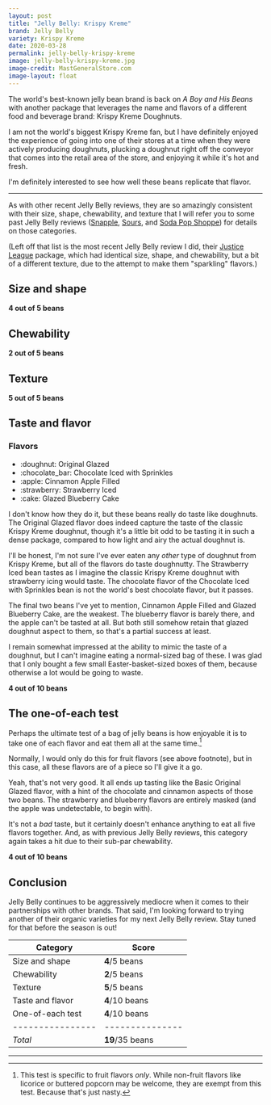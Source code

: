 ```yaml
---
layout: post
title: "Jelly Belly: Krispy Kreme"
brand: Jelly Belly
variety: Krispy Kreme
date: 2020-03-28
permalink: jelly-belly-krispy-kreme
image: jelly-belly-krispy-kreme.jpg
image-credit: MastGeneralStore.com
image-layout: float
---
```



The world's best-known jelly bean brand is back on
<cite>A Boy and His Beans</cite> with another package that
leverages the name and flavors of a different food and beverage brand:
Krispy Kreme Doughnuts.

I am not the world's biggest Krispy Kreme fan,
but I have definitely enjoyed the experience of going into one of their stores
at a time when they were actively producing doughnuts,
plucking a doughnut right off the conveyor that comes into
the retail area of the store, and enjoying it while it's hot and fresh.

I'm definitely interested to see how well these beans replicate that flavor.


---

As with other recent Jelly Belly reviews, they are so amazingly consistent
with their size, shape, chewability, and texture that I will refer you
to some past Jelly Belly reviews
([Snapple](/jelly-belly-snapple),
[Sours](/jelly-belly-sours), and
[Soda Pop Shoppe](/jelly-belly-soda-pop-shoppe))
for details on those categories.

(Left off that list is the most recent Jelly Belly review I did,
their [Justice League](/jelly-belly-justice-league) package,
which had identical size, shape, and chewability,
but a bit of a different texture,
due to the attempt to make them "sparkling" flavors.)


## Size and shape

**4 out of 5 beans**


## Chewability

**2 out of 5 beans**


## Texture

**5 out of 5 beans**


## Taste and flavor

<div class="inset">
    <h3>Flavors</h3>
    <ul class="emoji-list">
        <li>:doughnut: Original Glazed</li>
        <li>:chocolate_bar: Chocolate Iced with Sprinkles</li>
        <li>:apple: Cinnamon Apple Filled</li>
        <li>:strawberry: Strawberry Iced</li>
        <li>:cake: Glazed Blueberry Cake</li>
    </ul>
</div>

I don't know how they do it, but these beans really do taste like doughnuts.
The Original Glazed flavor does indeed capture the taste of the classic
Krispy Kreme doughnut, though it's a little bit odd to be tasting it
in such a dense package, compared to how light and airy the actual doughnut is.

I'll be honest, I'm not sure I've ever eaten any _other_ type of doughnut
from Krispy Kreme, but all of the flavors do taste doughnutty.
The Strawberry Iced bean tastes as I imagine the classic Krispy Kreme doughnut
with strawberry icing would taste.
The chocolate flavor of the Chocolate Iced with Sprinkles bean
is not the world's best chocolate flavor, but it passes.

The final two beans I've yet to mention, Cinnamon Apple Filled and
Glazed Blueberry Cake, are the weakest.
The blueberry flavor is barely there, and the apple can't be tasted at all.
But both still somehow retain that glazed doughnut aspect to them,
so that's a partial success at least.

I remain somewhat impressed at the ability to mimic the taste of a doughnut,
but I can't imagine eating a normal-sized bag of these.
I was glad that I only bought a few small Easter-basket-sized boxes of them,
because otherwise a lot would be going to waste.

**4 out of 10 beans**


## The one-of-each test

Perhaps the ultimate test of a bag of jelly beans is how enjoyable it is
to take one of each flavor and eat them all at the same time.[^1]

Normally, I would only do this for fruit flavors (see above footnote),
but in this case, all these flavors are of a piece so I'll give it a go.

Yeah, that's not very good. It all ends up tasting like
the Basic Original Glazed flavor, with a hint of the chocolate and cinnamon
aspects of those two beans.
The strawberry and blueberry flavors are entirely masked
(and the apple was undetectable, to begin with).

It's not a _bad_ taste, but it certainly doesn't enhance anything
to eat all five flavors together.
And, as with previous Jelly Belly reviews, this category again takes a hit
due to their sub-par chewability.

**4 out of 10 beans**


## Conclusion

Jelly Belly continues to be aggressively mediocre
when it comes to their partnerships with other brands.
That said, I'm looking forward to trying another of their organic varieties
for my next Jelly Belly review.
Stay tuned for that before the season is out!

Category         | Score
---------------- | ---------------
Size and shape   | **4**/5 beans
Chewability      | **2**/5 beans
Texture          | **5**/5 beans
Taste and flavor | **4**/10 beans
One-of-each test | **4**/10 beans
---------------- | ---------------
_Total_          | **19**/35 beans


---

[^1]: This test is specific to fruit flavors _only_. While non-fruit flavors like licorice or buttered popcorn may be welcome, they are exempt from this test. Because that's just nasty.
